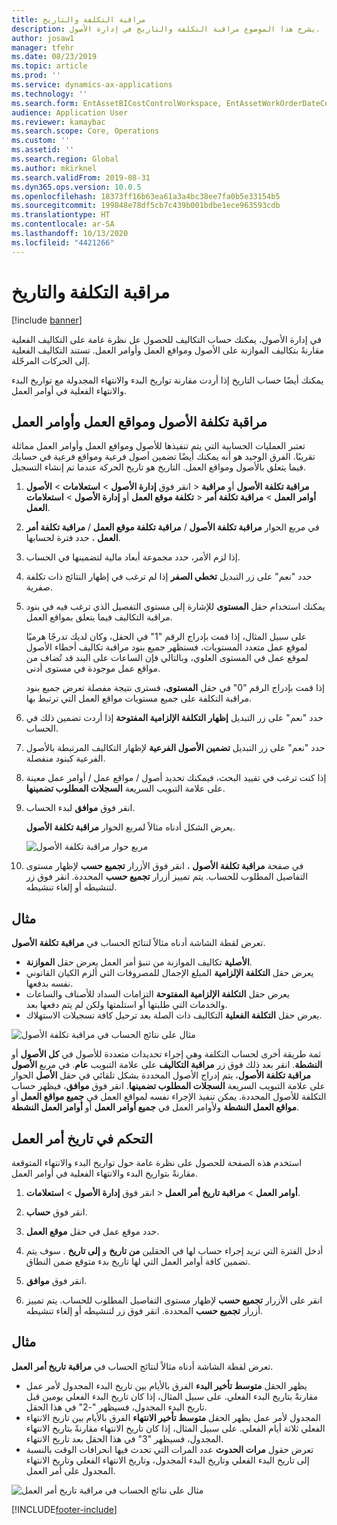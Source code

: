 ```yaml
---
title: مراقبة التكلفة والتاريخ
description: يشرح هذا الموضوع مراقبة التكلفة والتاريخ في إدارة الأصول.
author: josaw1
manager: tfehr
ms.date: 08/23/2019
ms.topic: article
ms.prod: ''
ms.service: dynamics-ax-applications
ms.technology: ''
ms.search.form: EntAssetBICostControlWorkspace, EntAssetWorkOrderDateControl, EntAssetWorkOrderForecastCostInfoPart, EntAssetMaintenanceCostTrans, EntAssetWorkOrderDateControlCalcDialog, EntAssetCostControl, EntAssetCostObjectCalendar, EntAssetWorkOrderCostInfoPart
audience: Application User
ms.reviewer: kamaybac
ms.search.scope: Core, Operations
ms.custom: ''
ms.assetid: ''
ms.search.region: Global
ms.author: mkirknel
ms.search.validFrom: 2019-08-31
ms.dyn365.ops.version: 10.0.5
ms.openlocfilehash: 18373ff16b63ea61a3a4bc38ee7fa0b5e33154b5
ms.sourcegitcommit: 199848e78df5cb7c439b001bdbe1ece963593cdb
ms.translationtype: HT
ms.contentlocale: ar-SA
ms.lasthandoff: 10/13/2020
ms.locfileid: "4421266"
---
```

# <a name="cost-and-date-control"></a>مراقبة التكلفة والتاريخ

[!include [banner](../../includes/banner.md)]

 

في إدارة الأصول، يمكنك حساب التكاليف للحصول عل نظرة عامة على التكاليف الفعلية مقارنةً بتكاليف الموازنة على الأصول ومواقع العمل وأوامر العمل. تستند التكاليف الفعلية إلى الحركات المرحّلة. 

يمكنك أيضًا حساب التاريخ إذا أردت مقارنة تواريخ البدء والانتهاء المجدولة مع تواريخ البدء والانتهاء الفعلية في أوامر العمل.

## <a name="cost-control-for-assets-functional-locations-and-work-orders"></a>مراقبة تكلفة الأصول ومواقع العمل وأوامر العمل

تعتبر العمليات الحسابية التي يتم تنفيذها للأصول ومواقع العمل وأوامر العمل مماثلة تقريبًا. الفرق الوحيد هو أنه يمكنك أيضًا تضمين أصول فرعية ومواقع فرعية في حسابك فيما يتعلق بالأصول ومواقع العمل. التاريخ هو تاريخ الحركة عندما تم إنشاء التسجيل.

1. انقر فوق **إدارة الأصول** > **استعلامات** > **الأصول‏‎** > **مراقبة تكلفة الأصول** أو **مراقبة تكلفة موقع العمل** أو **إدارة الأصول** > **استعلامات‏‎** > **أوامر العمل** > **مراقبة تكلفة أمر العمل**.

2. في مربع الحوار **مراقبة تكلفة الأصول** / **مراقبة تكلفة موقع العمل** / **مراقبة تكلفة أمر العمل** ، حدد فترة لحسابها.

3. إذا لزم الأمر، حدد مجموعة أبعاد مالية لتضمينها في الحساب.

4. حدد "نعم" على زر التبديل **تخطي الصفر** إذا لم ترغب في إظهار النتائج ذات تكلفة صفرية.

5. يمكنك استخدام حقل **المستوى** للإشارة إلى مستوى التفصيل الذي ترغب فيه في بنود مراقبة التكاليف فيما يتعلق بمواقع العمل. 

    على سبيل المثال، إذا قمت بإدراج الرقم "1" في الحقل، وكان لديك تدرجًا هرميًا لموقع عمل متعدد المستويات، فستظهر جميع بنود مراقبة تكاليف أخطاء الأصول لموقع عمل في المستوى العلوي، وبالتالي فإن الساعات على البند قد تُضاف من مواقع عمل موجودة في مستوى أدنى. 
    
    إذا قمت بإدراج الرقم "0" في حقل **المستوى**، فسترى نتيجة مفصلة تعرض جميع بنود مراقبة التكلفة على جميع مستويات مواقع العمل التي ترتبط بها.

6. حدد "نعم" على زر التبديل **إظهار التكلفة الإلزامية المفتوحة** إذا أردت تضمين ذلك في الحساب.

7. حدد "نعم" على زر التبديل **تضمين الأصول الفرعية** لإظهار التكاليف المرتبطة بالأصول الفرعية كبنود منفصلة.

8. إذا كنت ترغب في تقييد البحث، فيمكنك تحديد أصول / مواقع عمل / أوامر عمل معينة على علامة التبويب السريعة **السجلات المطلوب تضمينها‬**.

9. انقر فوق **موافق** لبدء الحساب.

    يعرض الشكل أدناه مثالاً لمربع الحوار **مراقبة تكلفة الأصول**.

    ![مربع حوار مراقبة تكلفة الأصول](media/01-controlling-and-reporting.png)

10. في صفحة **مراقبة تكلفة الأصول** ، انقر فوق الأزرار **تجميع حسب** لإظهار مستوى التفاصيل المطلوب للحساب. يتم تمييز أزرار **تجميع حسب** المحددة. انقر فوق زر لتنشيطه أو إلغاء تنشيطه.

## <a name="example"></a>مثال

تعرض لقطة الشاشة أدناه مثالاً لنتائج الحساب في **مراقبة تكلفة الأصول**.

- يعرض حقل **الموازنة‏‎ الأصلية** تكاليف الموازنة من تنبؤ أمر العمل. 
- يعرض حقل **التكلفة الإلزامية** المبلغ الإجمال للمصروفات التي ألزم الكيان القانوني نفسه بدفعها. 
- يعرض حقل **التكلفة الإلزامية المفتوحة** التزامات السداد للأصناف والساعات والخدمات التي طلبتها أو استلمتها ولكن لم يتم دفعها بعد. 
- يعرض حقل **التكلفة الفعلية** التكاليف ذات الصلة بعد ترحيل كافة تسجيلات الاستهلاك.

![مثال على نتائج الحساب في مراقبة تكلفة الأصول](media/02-controlling-and-reporting.png)

ثمة طريقة أخرى لحساب التكلفة وهي إجراء تحديدات متعددة للأصول في **كل الأصول** أو **الأصول‏‎ النشطة**. انقر بعد ذلك فوق زر **مراقبة التكاليف‬** على علامة التبويب **عام**. في مربع الحوار‏‎ **مراقبة تكلفة الأصول**، يتم إدراج الأصول المحددة بشكل تلقائي في حقل **الأصل** على علامة التبويب السريعة **السجلات المطلوب تضمينها‬**. انقر فوق **موافق**، فيظهر حساب التكلفة للأصول المحددة. يمكن تنفيذ الإجراء نفسه لمواقع العمل في **جميع مواقع العمل** أو **مواقع العمل النشطة** ولأوامر العمل في **جميع أوامر العمل** أو **أوامر العمل النشطة**.


## <a name="work-order-date-control"></a>التحكم في تاريخ أمر العمل

استخدم هذه الصفحة للحصول على نظرة عامة حول تواريخ البدء والانتهاء المتوقعة مقارنةً بتواريخ البدء والانتهاء الفعلية في أوامر العمل.

1. انقر فوق **إدارة الأصول** > **استعلامات‏‎** > **أوامر العمل** > **مراقبة تاريخ أمر العمل**.

2. انقر فوق **حساب**.

3. حدد موقع عمل في حقل **موقع العمل**.

4. أدخل الفترة التي تريد إجراء حساب لها في الحقلين **من تاريخ** و **إلى تاريخ** . سوف يتم تضمين كافة أوامر العمل التي لها تاريخ بدء متوقع ضمن النطاق.

5. انقر فوق **موافق**.

6. انقر على الأزرار **تجميع حسب** لإظهار مستوى التفاصيل المطلوب للحساب. يتم تمييز أزرار **تجميع حسب** المحددة. انقر فوق زر لتنشيطه أو إلغاء تنشيطه.

## <a name="example"></a>مثال

تعرض لقطة الشاشة أدناه مثالاً لنتائج الحساب في **مراقبة تاريخ أمر العمل**.

- يظهر الحقل **متوسط تأخير البدء** الفرق بالأيام بين تاريخ البدء المجدول لأمر عمل مقارنةً بتاريخ البدء الفعلي. على سبيل المثال، إذا كان تاريخ البدء الفعلي يومين قبل تاريخ البدء المجدول، فسيظهر "-2" في هذا الحقل.  
- يظهر الحقل **متوسط تأخير الانتهاء** الفرق بالأيام بين تاريخ الانتهاء‏‎ المجدول لأمر عمل مقارنةً بتاريخ الانتهاء‏‎ الفعلي. على سبيل المثال، إذا كان تاريخ الانتهاء‏‎ الفعلي ثلاثة أيام بعد تاريخ الانتهاء‏‎ المجدول، فسيظهر "3" في هذا الحقل.  
- تعرض حقول **مرات الحدوث‬** عدد المرات التي تحدث فيها انحرافات الوقت بالنسبة إلى تاريخ البدء الفعلي وتاريخ البدء المجدول، وتاريخ الانتهاء الفعلي وتاريخ الانتهاء المجدول على أمر العمل.

![مثال على نتائج الحساب في مراقبة تاريخ أمر العمل](media/03-controlling-and-reporting.png)




[!INCLUDE[footer-include](../../../includes/footer-banner.md)]